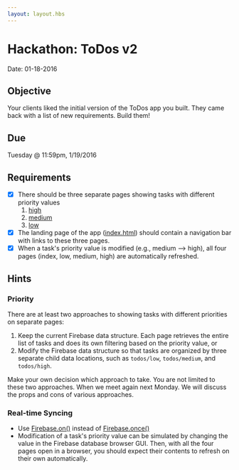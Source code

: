 ```yaml
---
layout: layout.hbs
---
```


# Hackathon: ToDos v2

Date: 01-18-2016

## Objective

Your clients liked the initial version of the ToDos app you built. They came
back with a list of new requirements. Build them!

## Due

Tuesday @ 11:59pm, 1/19/2016

## Requirements
* [X] There should be three separate pages showing tasks with different priority values
  1. [high](/apps/todos/high.html)
  2. [medium](/apps/todos/medium.html)
  3. [low](/apps/todos/low.html)
* [X] The landing page of the app ([index.html](/apps/todos/index.html)) should contain
a navigation bar with links to these three pages.
* [x] When a task's priority value is modified (e.g., medium --> high), all four pages
 (index, low, medium, high) are automatically refreshed.

## Hints

### Priority

There are at least two approaches to showing tasks with different priorities on separate
pages:

1. Keep the current Firebase data structure. Each page retrieves the entire list
  of tasks and does its own filtering based on the priority value, or
2. Modify the Firebase data structure so that tasks are organized by three separate
  child data locations, such as `todos/low`, `todos/medium`, and `todos/high`.

Make your own decision which approach to take. You are not limited to these two
approaches. When we meet again next Monday. We will discuss the props
and cons of various approaches.

### Real-time Syncing

* Use [Firebase.on()](https://www.firebase.com/docs/web/api/query/on.html) instead of
[Firebase.once()](https://www.firebase.com/docs/web/api/query/once.html)
* Modification of a task's priority value can be simulated by changing the value in the Firebase
database browser GUI. Then, with all the four pages open in a browser, you should
expect their contents to refresh on their own automatically.
